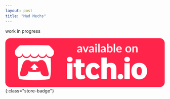 ```yaml
---
layout: post
title: "Mad Mechs"
---
```


work in progress


[![itch.io Store Link](/assets/media/itch-store-badge.svg)](https://xsoodx.itch.io/mad-mechs){:class="store-badge"}